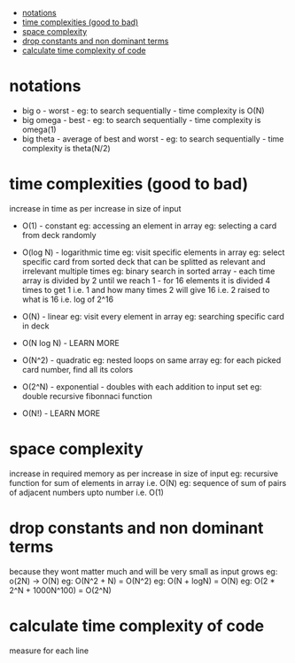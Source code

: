 - [notations](#notations)
- [time complexities (good to bad)](#time-complexities-good-to-bad)
- [space complexity](#space-complexity)
- [drop constants and non dominant terms](#drop-constants-and-non-dominant-terms)
- [calculate time complexity of code](#calculate-time-complexity-of-code)

# notations
- big o - worst - eg: to search sequentially - time complexity is O(N)
- big omega - best - eg: to search sequentially - time complexity is omega(1)
- big theta - average of best and worst - eg: to search sequentially - time complexity is theta(N/2)

# time complexities (good to bad)
increase in time as per increase in size of input

- O(1) - constant
eg: accessing an element in array
eg: selecting a card from deck randomly

- O(log N) - logarithmic time
eg: visit specific elements in array
eg: select specific card from sorted deck that can be splitted as relevant and irrelevant multiple times
eg: binary search in sorted array - each time array is divided by 2 until we reach 1 - for 16 elements it is divided 4 times to get 1 i.e. 1 and how many times 2 will give 16 i.e. 2 raised to what is 16 i.e. log of 2^16

- O(N) - linear
eg: visit every element in array
eg: searching specific card in deck

- O(N log N) - LEARN MORE

- O(N^2) - quadratic
eg: nested loops on same array
eg: for each picked card number, find all its colors

- O(2^N) - exponential - doubles with each addition to input set
eg: double recursive fibonnaci function

- O(N!) - LEARN MORE

# space complexity
increase in required memory as per increase in size of input
eg: recursive function for sum of elements in array i.e. O(N)
eg: sequence of sum of pairs of adjacent numbers upto number i.e. O(1)

# drop constants and non dominant terms
because they wont matter much and will be very small as input grows
eg: o(2N) -> O(N)
eg: O(N^2 + N) = O(N^2)
eg: O(N + logN) = O(N)
eg: O(2 * 2^N + 1000N^100) = O(2^N)

# calculate time complexity of code
measure for each line
